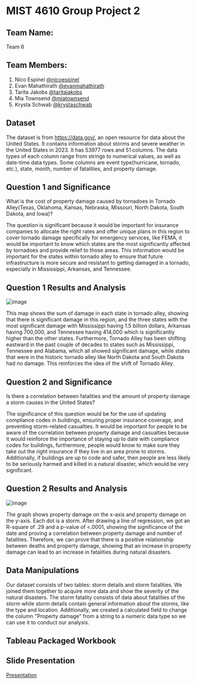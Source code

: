 # MIST 4610 Group Project 2

## Team Name:

Team 6

## Team Members:
1. Nico Espinel [@nicoespinel](https://github.com/gne74937/MIST4610GroupProject2)
2. Evan Mahathirath [@evanmahathirath](https://github.com/emahathirath/MIST-4610-Group-Project-2) 
3. Tarita Jakobs [@taritajakobs](https://github.com/TaritaJakobs/MIST-4610-Group-Project-2)
4. Mia Townsend [@miatownsend](https://github.com/MiaGTownsend/MIST4610-GroupProject2-Storms) 
5. Krysta Schwab [@krystaschwab](https://github.com/krystaschwab/MIST4610-KrystaSchwab-GroupProject2-Storms)

## Dataset
The dataset is from https://data.gov/, an open resource for data about the United States. It contains information about storms and severe weather in the United States in 2023. It has 53977 rows and 51 columns. The data types of each column range from strings to numerical values, as well as date-time data types. Some columns are event type(hurricane, tornado, etc.), state, month, number of fatalities, and property damage.


## Question 1 and Significance
What is the cost of property damage caused by tornadoes in Tornado Alley(Texas, Oklahoma, Kansas, Nebraska, Missouri, North Dakota, South Dakota, and Iowa)?

The question is significant because it would be important for insurance companies to allocate the right rates and offer unique plans in this region to cover tornado damage specifically for emergency services, like FEMA, it would be important to know which states are the most significantly affected by tornadoes and provide relief to those areas. This information would be important for the states within tornado alley to ensure that future infrastructure is more secure and resistant to getting damaged in a tornado, especially in Mississippi, Arkansas, and Tennessee.

## Question 1 Results and Analysis

![image](https://github.com/user-attachments/assets/9db77086-fd23-4805-bc59-558952e80ee6) 

This map shows the sum of damage in each state in tornado alley, showing that there is significant damage in this region, and the three states with the most significant damage with Mississippi having 1.5 billion dollars, Arkansas having 700,000, and Tennessee having 414,000 which is significantly higher than the other states. Furthermore, Tornado Alley has been shifting eastward in the past couple of decades to states such as Mississippi, Tennessee and Alabama, which all showed significant damage, while states that were in the historic tornado alley like North Dakota and South Dakota had no damage. This reinforces the idea of the shift of Tornado Alley. 


## Question 2 and Significance
Is there a correlation between fatalities and the amount of property damage a storm causes in the United States?

The significance of this question would be for the use of updating compliance codes in buildings, ensuring proper insurance coverage, and preventing storm-related casualties. It would be important for people to be aware of the correlation between property damage and casualties because it would reinforce the importance of staying up to date with compliance codes for buildings, furthermore, people would know to make sure they take out the right insurance if they live in an area prone to storms. Additionally, if buildings are up to code and safer, then people are less likely to be seriously harmed and killed in a natural disaster, which would be very significant. 

## Question 2 Results and Analysis

![image](https://github.com/user-attachments/assets/9db77086-fd23-4805-bc59-558952e80ee6) 

The graph shows property damage on the x-axis and property damage on the y-axis. Each dot is a storm. After drawing a line of regression, we got an R-square of .29 and a p-value of <.0001, showing the significance of the date and proving a correlation between property damage and number of fatalities. Therefore, we can prove that there is a positive relationship between deaths and property damage, showing that an increase in property damage can lead to an increase in fatalities during natural disasters.

## Data Manipulations
Our dataset consists of two tables: storm details and storm fatalities. We joined them together to acquire more data and show the severity of the natural disasters. The storm fatality consists of data about fatalities of the storm while storm details contain general information about the storms, like the type and location. Additionally, we created a calculated field to change the column "Property damage" from a string to a numeric data type so we can use it to conduct our analysis.

## Tableau Packaged Workbook

## Slide Presentation
[Presentation](https://docs.google.com/presentation/d/1B46KUGu4pRxniZi-3Z1cxYYDa6x0bsMjXq1WEiI80h0/edit?usp=sharing)

